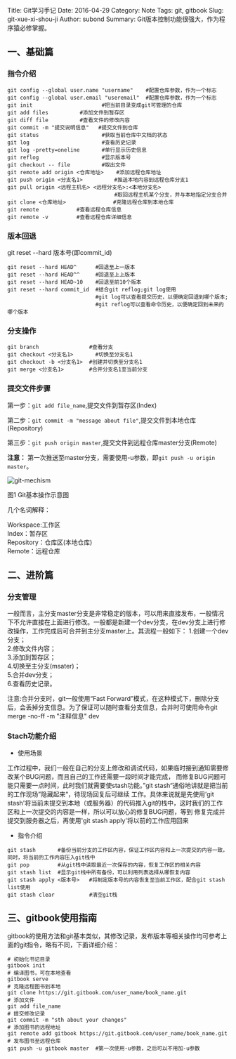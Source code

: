 Title: Git学习手记
Date: 2016-04-29
Category: Note
Tags: git, gitbook
Slug: git-xue-xi-shou-ji
Author: subond
Summary: Git版本控制功能很强大，作为程序猿必修掌握。

## 一、基础篇

### 指令介绍

```shell
git config --global user.name "username"   	#配置仓库参数，作为一个标志
git config --global user.email "useremail"	#配置仓库参数，作为一个标志
git init                      #把当前目录变成git可管理的仓库
git add files          #添加文件到暂存区
git diff file          #查看文件的修改内容
git commit -m "提交说明信息"   #提交文件到仓库
git status                    #获取当前仓库中文档的状态
git log                       #查看历史记录
git log -pretty=oneline       #单行显示历史信息
git reflog                    #显示版本号
git checkout -- file          #取出文件
git remote add origin <仓库地址>    #添加远程仓库地址
git push origin <分支名1>          #推送本地内容到远程仓库分支1
git pull origin <远程主机名> <远程分支名>:<本地分支名>
                                  #取回远程主机某个分支，并与本地指定分支合并
git clone <仓库地址>               #克隆远程仓库到本地仓库
git remote            #查看远程仓库信息
git remote -v         #查看远程仓库详细信息
```

### 版本回退

git reset --hard 版本号(即commit_id)

```shell
git reset --hard HEAD^      #回退至上一版本
git reset --hard HEAD^^     #回退至上上版本
git reset --hard HEAD~10    #回退至前10个版本
git reset --hard commit_id  #结合git reflog;git log使用
                            #git log可以查看提交历史，以便确定回退到哪个版本;
                            #git reflog可以查看命令历史，以便确定回到未来的哪个版本
```

### 分支操作

```shell
git branch                #查看分支
git checkout <分支名1>       #切换至分支名1
git checkout -b <分支名1>  #创建并切换至分支名1
git merge <分支名1>        #合并分支名1至当前分支
```

### 提交文件步骤

第一步：`git add file_name`,提交文件到暂存区(Index)

第二步：`git commit -m "message about file"`,提交文件到本地仓库(Repository)

第三步：`git push origin master`,提交文件到远程仓库master分支(Remote)

**注意：** 第一次推送至master分支，需要使用-u参数，即`git push -u origin master`。

![git-mechism](http://on64c9tla.bkt.clouddn.com/20160429gitcaozuo.jpg)

图1 Git基本操作示意图

几个名词解释：

Workspace:工作区  
Index：暂存区  
Repository：仓库区(本地仓库)  
Remote：远程仓库  

## 二、进阶篇

### 分支管理

一般而言，主分支master分支是非常稳定的版本，可以用来直接发布，一般情况下不允许直接在上面进行修改。一般都是新建一个dev分支，在dev分支上进行修改操作，工作完成后可合并到主分支master上。其流程一般如下：
1.创建一个dev分支；  
2.修改文件内容；  
3.添加到暂存区；  
4.切换至主分支(msater)；   
5.合并dev分支；  
6.查看历史记录。  

注意:合并分支时，git一般使用“Fast Forward”模式，在这种模式下，删除分支后，会丢掉分支信息。为了保证可以随时查看分支信息，合并时可使用命令git merge -no-ff -m "注释信息" dev


### Stach功能介绍

+ 使用场景

工作过程中，我们一般在自己的分支上修改和调试代码，如果临时接到通知需要修改某个BUG问题，而且自己的工作还需要一段时间才能完成， 而修复BUG问题可能只需要一点时间，此时我们就需要使stash功能。”git stash“通俗地讲就是把当前的工作现场”隐藏起来“，待现场回复后可继续 工作。具体来说就是先使用’git stash'将当前未提交到本地（或服务器）的代码推入git的栈中，这时我们的工作区和上一次提交的内容是一样，所以可以放心的修复BUG问题，等到 修复完成并提交到服务器之后，再使用'git stash apply'将以前的工作应用回来

+ 指令介绍

```shell
git stash       #备份当前分支的工作区内容，保证工作区内容和上一次提交的内容一致，同时，将当前的工作内容压入git栈中
git pop         #从git栈中读取最近一次保存的内容，恢复工作区的相关内容
git stash list  #显示git栈中所有备份，可以利用列表选择从哪恢复内容
git stash apply <版本号>   #将制定版本号的内容恢复至当前工作区，配合git stash list使用
git stash clear           #清空git栈
```

## 三、gitbook使用指南

gitbook的使用方法和git基本类似，其修改记录，发布版本等相关操作均可参考上面的git指令，略有不同，下面详细介绍：

```shell
# 初始化书记目录
gitbook init
# 编译图书，可在本地查看
gitbook serve
# 克隆远程图书到本地
git clone https://git.gitbook.com/user_name/book_name.git
# 添加文件
git add file_name
# 提交修改记录
git commit -m "sth about your changes"
# 添加图书的远程地址
git remote add gitbook https://git.gitbook.com/user_name/book_name.git
# 发布图书至远程仓库
git push -u gitbook master  #第一次使用-u参数，之后可以不用加-u参数
```
